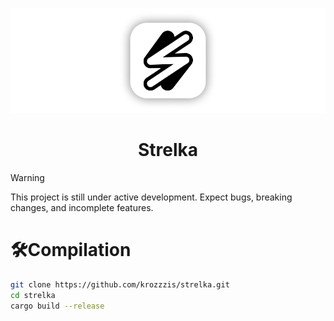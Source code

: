 <p align="center">
  <img src="https://github.com/krozzzis/strelka/blob/main/assets/banner.png">
</p>

<h1 align="center">Strelka</h1>

> [!WARNING]
> This project is still under active development. Expect bugs, breaking changes, and incomplete features.

# 🛠Compilation

```bash
git clone https://github.com/krozzzis/strelka.git
cd strelka
cargo build --release
```
